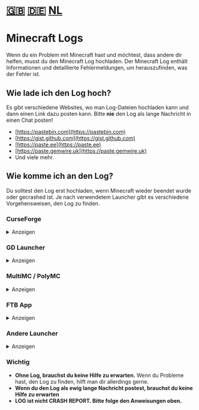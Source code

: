 # [🇬🇧](#en) [🇩🇪](#de) [NL](#nl)

<a name="de"></a>
# Minecraft Logs

Wenn du ein Problem mit Minecraft hast und möchtest, dass andere dir helfen, musst du den Minecraft Log hochladen.
Der Minecraft Log enthält Informationen und detaillierte Fehlermeldungen, um herauszufinden, was der Fehler ist.

## Wie lade ich den Log hoch?

Es gibt verschiedene Websites, wo man Log-Dateien hochladen kann und dann einen Link dazu posten kann.
Bitte **nie** den Log als lange Nachricht in einen Chat posten!

* [https://pastebin.com](https://pastebin.com)
* [https://gist.github.com](https://gist.github.com)
* [https://paste.ee](https://paste.ee)
* [https://paste.gemwire.uk](https://paste.gemwire.uk)
* Und viele mehr.

## Wie komme ich an den Log?

Du solltest den Log erst hochladen, wenn Minecraft wieder beendet wurde oder gecrashed ist.
Je nach verwendetem Launcher gibt es verschiedene Vorgehensweisen, den Log zu finden.

### CurseForge

<details>
<summary>Anzeigen</summary>

In CurseForge machst du einen Rechts-Klick auf das Modpack-Profil, dann auf `Ordner öffnen`.
Dort gibt es den Ordner `logs`.
Darin befindet sich eine Datei namens `latest.log`.
Diese lädst du dann auf einer der oben genannten Seiten hoch.

</details>

### GD Launcher

<details>
<summary>Anzeigen</summary>

Im GD Launcher machst du einen Rechts-Klick auf das Modpack-Profil, dann auf `Open Folder`.
Dort gibt es den Ordner `logs`.
Darin befindet sich eine Datei namens `latest.log`.
Diese lädst du dann auf einer der oben genannten Seiten hoch.

</details>

### MultiMC / PolyMC

<details>
<summary>Anzeigen</summary>

In MultiMC drückst du auf `Instanz Bearbeiten`, dann auf `Andere Logs`, wählst oben `logs/latest.log` und klickst dann
auf `Hochladen`.
Du bekommst dann einen Link, den du posten kannst.
Alternativ kannst du auch im Tab `Minecraft Log` oben rechts auf `Hochladen` klicken.

</details>

### FTB App

<details>
<summary>Anzeigen</summary>

In der FTP App klickst du dein Modpack-Profil an, dort rechts oben auf `Settings`, anschließend links unten
auf `Open Folder`.
Dort gibt es den Ordner `logs`.
Darin befindet sich eine Datei namens `latest.log`.
Diese lädst du dann auf einer der oben genannten Seiten hoch.

</details>

### Andere Launcher

<details>
<summary>Anzeigen</summary>

In deinem `.minecraft` Ordner gibt es den Ordner `logs`.
Darin befindet sich eine Datei namens `latest.log`.
Diese lädst du dann auf einer der oben genannten Seiten hoch.

</details>

### Wichtig

* **Ohne Log, brauchst du keine Hilfe zu erwarten.**
  Wenn du Probleme hast, den Log zu finden, hilft man dir allerdings gerne.
* **Wenn du den Log als ewig lange Nachricht postest, brauchst du keine Hilfe zu erwarten**
* **LOG ist nicht CRASH REPORT. Bitte folge den Anweisungen oben.**
